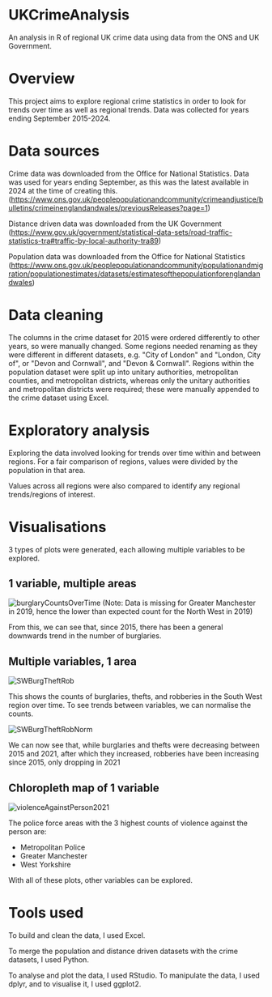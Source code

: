 # UKCrimeAnalysis
An analysis in R of regional UK crime data using data from the ONS and UK Government. 

# Overview
This project aims to explore regional crime statistics in order to look for trends over time as well as regional trends. Data was collected for years ending September 2015-2024.

# Data sources
Crime data was downloaded from the Office for National Statistics. Data was used for years ending September, as this was the latest available in 2024 at the time of creating this.(https://www.ons.gov.uk/peoplepopulationandcommunity/crimeandjustice/bulletins/crimeinenglandandwales/previousReleases?page=1)

Distance driven data was downloaded from the UK Government (https://www.gov.uk/government/statistical-data-sets/road-traffic-statistics-tra#traffic-by-local-authority-tra89)

Population data was downloaded from the Office for National Statistics (https://www.ons.gov.uk/peoplepopulationandcommunity/populationandmigration/populationestimates/datasets/estimatesofthepopulationforenglandandwales)

# Data cleaning
The columns in the crime dataset for 2015 were ordered differently to other years, so were manually changed. Some regions needed renaming as they were different in different datasets, e.g. "City of London" and "London, City of", or "Devon and Cornwall", and "Devon & Cornwall". Regions within the population dataset were split up into unitary authorities, metropolitan counties, and metropolitan districts, whereas only the unitary authorities and metropolitan districts were required; these were manually appended to the crime dataset using Excel.

# Exploratory analysis
Exploring the data involved looking for trends over time within and between regions. For a fair comparison of regions, values were divided by the population in that area. 

Values across all regions were also compared to identify any regional trends/regions of interest.

# Visualisations
3 types of plots were generated, each allowing multiple variables to be explored.

## 1 variable, multiple areas

![burglaryCountsOverTime](https://github.com/user-attachments/assets/a3d91781-b72f-4773-87ed-c39bd728f2c9)
(Note: Data is missing for Greater Manchester in 2019, hence the lower than expected count for the North West in 2019)

From this, we can see that, since 2015, there has been a general downwards trend in the number of burglaries.

## Multiple variables, 1 area

![SWBurgTheftRob](https://github.com/user-attachments/assets/41530d16-16bb-44ee-bdab-2c56017294c2)

This shows the counts of burglaries, thefts, and robberies in the South West region over time. To see trends between variables, we can normalise the counts.

![SWBurgTheftRobNorm](https://github.com/user-attachments/assets/776f0162-a3e0-4b23-a124-f86bfbecee4d)

We can now see that, while burglaries and thefts were decreasing between 2015 and 2021, after which they increased, robberies have been increasing since 2015, only dropping in 2021

## Chloropleth map of 1 variable

![violenceAgainstPerson2021](https://github.com/user-attachments/assets/44fbaa3e-5433-4e2c-b6ad-ded43ed26085)

The police force areas with the 3 highest counts of violence against the person are:
- Metropolitan Police
- Greater Manchester
- West Yorkshire

With all of these plots, other variables can be explored.

# Tools used
To build and clean the data, I used Excel.

To merge the population and distance driven datasets with the crime datasets, I used Python.

To analyse and plot the data, I used RStudio. To manipulate the data, I used dplyr, and to visualise it, I used ggplot2.
